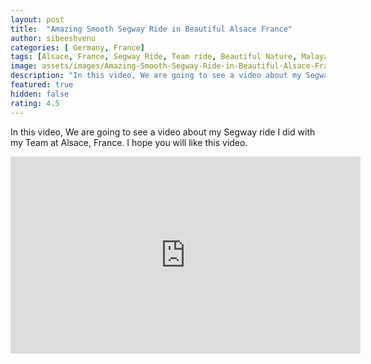```yaml
---
layout: post
title:  "Amazing Smooth Segway Ride in Beautiful Alsace France"
author: sibeeshvenu
categories: [ Germany, France]
tags: [Alsace, France, Segway Ride, Team ride, Beautiful Nature, Malayalam, Sibeesh Passion, Njan Oru Malayali,  Germaniyile Nalukal, Germany, Malayali in Germany, Indians in Germany, Keralite in Germany, Malayalees in Germany, Malayali in France, sibeeshpassion.com, sibeeshvenu.com, njan-oru-malayali.com]
image: assets/images/Amazing-Smooth-Segway-Ride-in-Beautiful-Alsace-France.webp
description: "In this video, We are going to see a video about my Segway ride I did with my Team at Alsace, France. I hope you will like this video."
featured: true
hidden: false
rating: 4.5
---
```


In this video, We are going to see a video about my Segway ride I did with my Team at Alsace, France. I hope you will like this video.

<iframe width="560" height="315" src="https://www.youtube.com/embed/-VEvLRs2qek" frameborder="0" allow="accelerometer; autoplay; encrypted-media; gyroscope; picture-in-picture" allowfullscreen></iframe>
